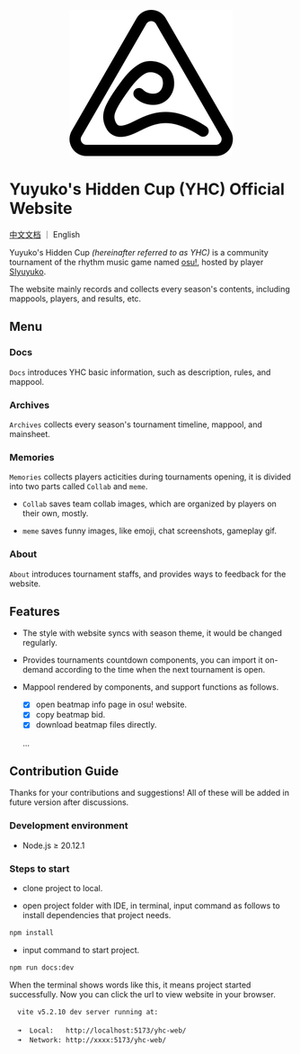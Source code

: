 <!-- markdownlint-disable MD041 MD045 -->
<p align="center">
  <img src="./src/.vuepress/public/logo.png">
</p>

# Yuyuko's Hidden Cup (YHC) Official Website

[中文文档](./README.md) ｜ English

Yuyuko's Hidden Cup *(hereinafter referred to as YHC)* is a community tournament of the rhythm music game named [osu!](https://osu.ppy.sh), hosted by player [SIyuyuko](https://osu.ppy.sh/users/9794030).

The website mainly records and collects every season's contents, including mappools, players, and results, etc.

## Menu

### Docs

`Docs` introduces YHC basic information, such as description, rules, and mappool.

### Archives

`Archives` collects every season's tournament timeline, mappool, and mainsheet.

### Memories

`Memories` collects players acticities during tournaments opening, it is divided into two parts called `Collab` and `meme`.

- `Collab` saves team collab images, which are organized by players on their own, mostly.

- `meme` saves funny images, like emoji, chat screenshots, gameplay gif.

### About

`About` introduces tournament staffs, and provides ways to feedback for the website.

## Features

- The style with website syncs with season theme, it would be changed regularly.

- Provides tournaments countdown components, you can import it on-demand according to the time when the next tournament is open.

- Mappool rendered by components, and support functions as follows.
  - [x] open beatmap info page in osu! website.
  - [x] copy beatmap bid.
  - [x] download beatmap files directly.
  
  ...

## Contribution Guide

Thanks for your contributions and suggestions! All of these will be added in future version after discussions.

### Development environment

- Node.js ≥ 20.12.1

### Steps to start

- clone project to local.

- open project folder with IDE, in terminal, input command as follows to install dependencies that project needs.

```bash
npm install
```

- input command to start project.

```bash
npm run docs:dev
```

When the terminal shows words like this, it means project started successfully. Now you can click the url to view website in your browser.

```bash
  vite v5.2.10 dev server running at:

  ➜  Local:   http://localhost:5173/yhc-web/
  ➜  Network: http://xxxx:5173/yhc-web/
```
